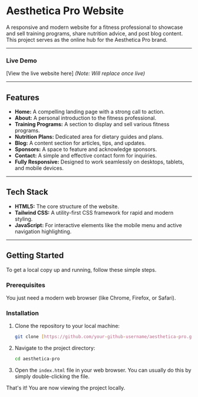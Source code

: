 # Aesthetica Pro Website

A responsive and modern website for a fitness professional to showcase and sell training programs, share nutrition advice, and post blog content. This project serves as the online hub for the Aesthetica Pro brand.

---

### Live Demo

[View the live website here] *(Note: Will replace once live)*

---

## Features

* **Home:** A compelling landing page with a strong call to action.
* **About:** A personal introduction to the fitness professional.
* **Training Programs:** A section to display and sell various fitness programs.
* **Nutrition Plans:** Dedicated area for dietary guides and plans.
* **Blog:** A content section for articles, tips, and updates.
* **Sponsors:** A space to feature and acknowledge sponsors.
* **Contact:** A simple and effective contact form for inquiries.
* **Fully Responsive:** Designed to work seamlessly on desktops, tablets, and mobile devices.

---

## Tech Stack

* **HTML5:** The core structure of the website.
* **Tailwind CSS:** A utility-first CSS framework for rapid and modern styling.
* **JavaScript:** For interactive elements like the mobile menu and active navigation highlighting.

---

## Getting Started

To get a local copy up and running, follow these simple steps.

### Prerequisites

You just need a modern web browser (like Chrome, Firefox, or Safari).

### Installation

1.  Clone the repository to your local machine:
    ```sh
    git clone [https://github.com/your-github-username/aesthetica-pro.git](https://github.com/your-github-username/aesthetica-pro.git)
    ```
2.  Navigate to the project directory:
    ```sh
    cd aesthetica-pro
    ```
3.  Open the `index.html` file in your web browser. You can usually do this by simply double-clicking the file.

That's it! You are now viewing the project locally.
